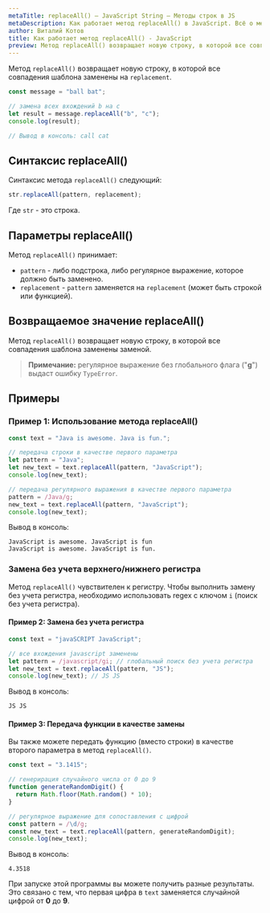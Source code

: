 ```yaml
---
metaTitle: replaceAll() – JavaScript String – Методы строк в JS
metaDescription: Как работает метод replaceAll() в JavaScript. Всё о методах работы со строками в JavaScript | База знаний PurpleSchool
author: Виталий Котов
title: Как работает метод replaceAll() - JavaScript
preview: Метод replaceAll() возвращает новую строку, в которой все совпадения шаблона заменены на replacement...
---
```


Метод `replaceAll()` возвращает новую строку, в которой все совпадения шаблона заменены на `replacement`.

```javascript
const message = "ball bat";

// замена всех вхождений b на c
let result = message.replaceAll("b", "c");
console.log(result);

// Вывод в консоль: call cat
```

## Синтаксис replaceAll()

Синтаксис метода `replaceAll()` следующий:

```javascript
str.replaceAll(pattern, replacement);
```

Где `str` - это строка.

## Параметры replaceAll()

Метод `replaceAll()` принимает:

- `pattern` - либо подстрока, либо регулярное выражение, которое должно быть заменено.
- `replacement` - `pattern` заменяется на `replacement` (может быть строкой или функцией).

## Возвращаемое значение replaceAll()

Метод `replaceAll()` возвращает новую строку, в которой все совпадения шаблона заменены заменой.

> **Примечание:** регулярное выражение без глобального флага ("**g**") выдаст ошибку `TypeError`.

## Примеры

### Пример 1: Использование метода replaceAll()

```javascript
const text = "Java is awesome. Java is fun.";

// передача строки в качестве первого параметра
let pattern = "Java";
let new_text = text.replaceAll(pattern, "JavaScript");
console.log(new_text);

// передача регулярного выражения в качестве первого параметра
pattern = /Java/g;
new_text = text.replaceAll(pattern, "JavaScript");
console.log(new_text);
```

Вывод в консоль:

```
JavaScript is awesome. JavaScript is fun
JavaScript is awesome. JavaScript is fun.
```

### Замена без учета верхнего/нижнего регистра

Метод `replaceAll()` чувствителен к регистру. Чтобы выполнить замену без учета регистра, необходимо использовать regex с ключом `i` (поиск без учета регистра).

#### Пример 2: Замена без учета регистра

```javascript
const text = "javaSCRIPT JavaScript";

// все вхождения javascript заменены
let pattern = /javascript/gi; // глобальный поиск без учета регистра
let new_text = text.replaceAll(pattern, "JS");
console.log(new_text); // JS JS
```

Вывод в консоль:

```
JS JS
```

#### Пример 3: Передача функции в качестве замены

Вы также можете передать функцию (вместо строки) в качестве второго параметра в метод `replaceAll()`.

```javascript
const text = "3.1415";

// генерирация случайного числа от 0 до 9
function generateRandomDigit() {
  return Math.floor(Math.random() * 10);
}

// регулярное выражение для сопоставления с цифрой
const pattern = /\d/g;
const new_text = text.replaceAll(pattern, generateRandomDigit);
console.log(new_text);
```

Вывод в консоль:

```
4.3518
```

При запуске этой программы вы можете получить разные результаты. Это связано с тем, что первая цифра в `text` заменяется случайной цифрой от **0** до **9**.
